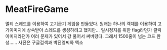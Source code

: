 # MeatFireGame

멀티 스레드를 이용하여 고기굽기 게임을 만들었다.
원래는 하나의 객체를 이용하여 고기이미지에 상속받아 스레드를 생성하려고 했지만...
일시정지를 위한 flag라던가 클릭 이미지라던가 여러 문제가 있어서 걍 풀어서 써버렸다.
그래서 1500줄이 넘는 코드 완성......
사진은 구글검색과 박진영씨와 엑소

